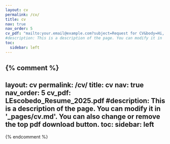 ```yaml
---
layout: cv
permalink: /cv/
title: cv
nav: true
nav_order: 5
cv_pdf: "mailto:your.email@example.com?subject=Request for CV&body=Hi, I would like to request a copy of your CV."
#description: This is a description of the page. You can modify it in '_pages/cv.md'. You can also change or remove the top pdf download button.
toc:
  sidebar: left
---
```


{% comment %}
---
layout: cv
permalink: /cv/
title: cv
nav: true
nav_order: 5
cv_pdf: LEscobedo_Resume_2025.pdf
#description: This is a description of the page. You can modify it in '_pages/cv.md'. You can also change or remove the top pdf download button.
toc:
  sidebar: left
---
{% endcomment %}
